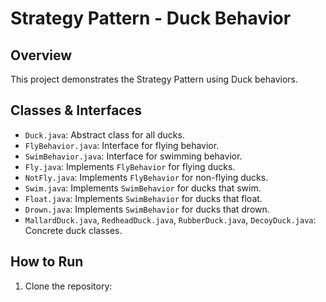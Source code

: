 # Strategy Pattern - Duck Behavior

## Overview
This project demonstrates the Strategy Pattern using Duck behaviors.

## Classes & Interfaces
- `Duck.java`: Abstract class for all ducks.
- `FlyBehavior.java`: Interface for flying behavior.
- `SwimBehavior.java`: Interface for swimming behavior.
- `Fly.java`: Implements `FlyBehavior` for flying ducks.
- `NotFly.java`: Implements `FlyBehavior` for non-flying ducks.
- `Swim.java`: Implements `SwimBehavior` for ducks that swim.
- `Float.java`: Implements `SwimBehavior` for ducks that float.
- `Drown.java`: Implements `SwimBehavior` for ducks that drown.
- `MallardDuck.java`, `RedheadDuck.java`, `RubberDuck.java`, `DecoyDuck.java`: Concrete duck classes.

## How to Run
1. Clone the repository:
